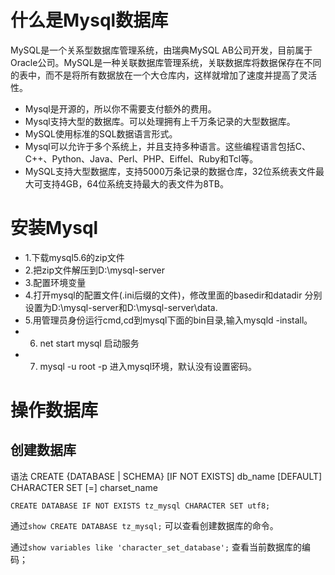 # 什么是Mysql数据库
MySQL是一个关系型数据库管理系统，由瑞典MySQL AB公司开发，目前属于Oracle公司。MySQL是一种关联数据库管理系统，关联数据库将数据保存在不同的表中，而不是将所有数据放在一个大仓库内，这样就增加了速度并提高了灵活性。
* Mysql是开源的，所以你不需要支付额外的费用。
* Mysql支持大型的数据库。可以处理拥有上千万条记录的大型数据库。
* MySQL使用标准的SQL数据语言形式。
* Mysql可以允许于多个系统上，并且支持多种语言。这些编程语言包括C、C++、Python、Java、Perl、PHP、Eiffel、Ruby和Tcl等。
* MySQL支持大型数据库，支持5000万条记录的数据仓库，32位系统表文件最大可支持4GB，64位系统支持最大的表文件为8TB。

# 安装Mysql
* 1.下载mysql5.6的zip文件
* 2.把zip文件解压到D:\mysql-server
* 3.配置环境变量
* 4.打开mysql的配置文件(.ini后缀的文件)，修改里面的basedir和datadir 分别设置为D:\mysql-server和D:\mysql-server\data.
* 5.用管理员身份运行cmd,cd到mysql下面的bin目录,输入mysqld -install。
* 6. net start mysql 启动服务
* 7. mysql -u root -p 进入mysql环境，默认没有设置密码。

# 操作数据库

## 创建数据库
语法 CREATE {DATABASE | SCHEMA} [IF NOT EXISTS] db_name [DEFAULT] CHARACTER SET [=] charset_name

`CREATE DATABASE IF NOT EXISTS tz_mysql CHARACTER SET utf8;`

通过`show CREATE DATABASE tz_mysql;` 可以查看创建数据库的命令。

通过`show variables like 'character_set_database';` 查看当前数据库的编码；
